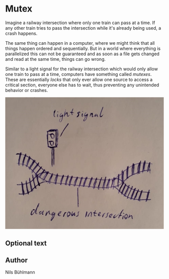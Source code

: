 <!-- BEGIN TITLE -->
# Mutex
<!-- END TITLE -->

<!-- BEGIN BODY -->
Imagine a railway intersection where only one train can pass at a time. If any other train tries to pass the intersection while it's already being used, a crash happens.

The same thing can happen in a computer, where we might think that all things happen ordered and sequentially. But in a world where everything is parallelized this can not be guaranteed and as soon as a file gets changed and read at the same time, things can go wrong.

Similar to a light signal for the railway intersection which would only allow one train to pass at a time, computers have something called *mutexes*. These are essentially *locks* that only ever allow one source to access a critical section, everyone else has to wait, thus preventing any unintended behavior or crashes.
<!-- END BODY -->

![Mutex](../images/image-058-mutex.jpeg)


## Optional text
<!-- BEGIN OPTIONAL -->
<!-- END OPTIONAL -->



## Author
<!-- BEGIN AUTHOR -->
Nils Bühlmann
<!-- END AUTHOR -->